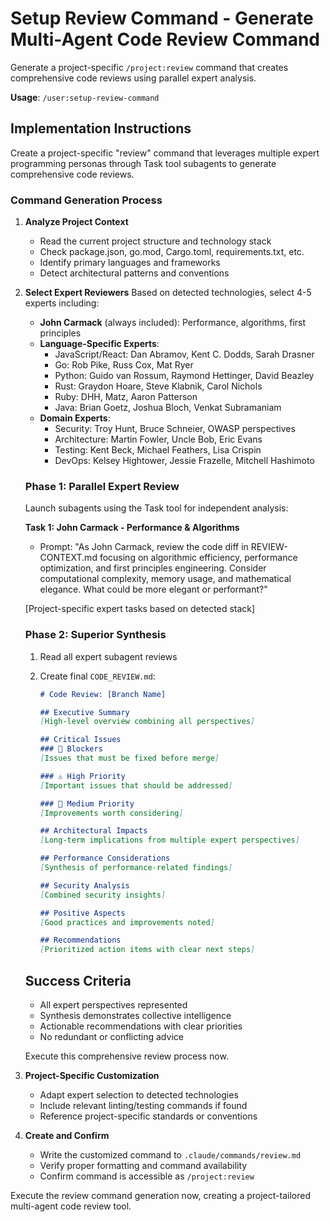 # Setup Review Command - Generate Multi-Agent Code Review Command

Generate a project-specific `/project:review` command that creates comprehensive code reviews using parallel expert analysis.

**Usage**: `/user:setup-review-command`

## Implementation Instructions

Create a project-specific "review" command that leverages multiple expert programming personas through Task tool subagents to generate comprehensive code reviews.

### Command Generation Process

1. **Analyze Project Context**
   - Read the current project structure and technology stack
   - Check package.json, go.mod, Cargo.toml, requirements.txt, etc.
   - Identify primary languages and frameworks
   - Detect architectural patterns and conventions

2. **Select Expert Reviewers**
   Based on detected technologies, select 4-5 experts including:
   - **John Carmack** (always included): Performance, algorithms, first principles
   - **Language-Specific Experts**:
     - JavaScript/React: Dan Abramov, Kent C. Dodds, Sarah Drasner
     - Go: Rob Pike, Russ Cox, Mat Ryer
     - Python: Guido van Rossum, Raymond Hettinger, David Beazley
     - Rust: Graydon Hoare, Steve Klabnik, Carol Nichols
     - Ruby: DHH, Matz, Aaron Patterson
     - Java: Brian Goetz, Joshua Bloch, Venkat Subramaniam
   - **Domain Experts**:
     - Security: Troy Hunt, Bruce Schneier, OWASP perspectives
     - Architecture: Martin Fowler, Uncle Bob, Eric Evans
     - Testing: Kent Beck, Michael Feathers, Lisa Crispin
     - DevOps: Kelsey Hightower, Jessie Frazelle, Mitchell Hashimoto

   ### Phase 1: Parallel Expert Review
   Launch subagents using the Task tool for independent analysis:

   **Task 1: John Carmack - Performance & Algorithms**
   - Prompt: "As John Carmack, review the code diff in REVIEW-CONTEXT.md focusing on algorithmic efficiency, performance optimization, and first principles engineering. Consider computational complexity, memory usage, and mathematical elegance. What could be more elegant or performant?"

   [Project-specific expert tasks based on detected stack]

   ### Phase 2: Superior Synthesis
   1. Read all expert subagent reviews

   2. Create final `CODE_REVIEW.md`:
      ```markdown
      # Code Review: [Branch Name]

      ## Executive Summary
      [High-level overview combining all perspectives]

      ## Critical Issues
      ### 🚨 Blockers
      [Issues that must be fixed before merge]

      ### ⚠️ High Priority
      [Important issues that should be addressed]

      ### 📝 Medium Priority
      [Improvements worth considering]

      ## Architectural Impacts
      [Long-term implications from multiple expert perspectives]

      ## Performance Considerations
      [Synthesis of performance-related findings]

      ## Security Analysis
      [Combined security insights]

      ## Positive Aspects
      [Good practices and improvements noted]

      ## Recommendations
      [Prioritized action items with clear next steps]
      ```

   ## Success Criteria
   - All expert perspectives represented
   - Synthesis demonstrates collective intelligence
   - Actionable recommendations with clear priorities
   - No redundant or conflicting advice

   Execute this comprehensive review process now.

4. **Project-Specific Customization**
   - Adapt expert selection to detected technologies
   - Include relevant linting/testing commands if found
   - Reference project-specific standards or conventions

5. **Create and Confirm**
   - Write the customized command to `.claude/commands/review.md`
   - Verify proper formatting and command availability
   - Confirm command is accessible as `/project:review`

Execute the review command generation now, creating a project-tailored multi-agent code review tool.
